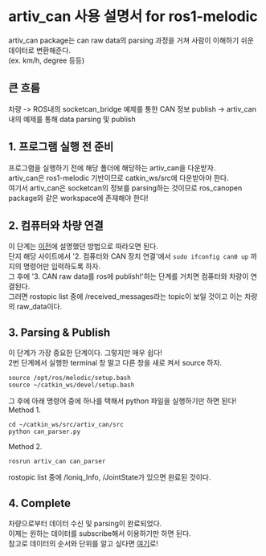 # artiv_can 사용 설명서 for ros1-melodic

artiv_can package는 can raw data의 parsing 과정을 거쳐 사람이 이해하기 쉬운 데이터로 변환해준다.    
(ex. km/h, degree 등등)

## 큰 흐름
차량 -> ROS내의 socketcan_bridge 예제를 통한 CAN 정보 publish -> artiv_can 내의 예제를 통해 data parsing 및 publish    

## 1. 프로그램 실행 전 준비
프로그램을 실행하기 전에 해당 폴더에 해당하는 artiv_can을 다운받자.    
artiv_can은 ros1-melodic 기반이므로 catkin_ws/src에 다운받아야 한다.    
여기서 artiv_can은 socketcan의 정보를 parsing하는 것이므로 ros_canopen package와 같은 workspace에 존재해야 한다!    

## 2. 컴퓨터와 차량 연결
이 단계는 [이전](https://github.com/shinkansan/ARTIV/blob/master/Comms/CAN/socket_can_connect.md)에 설명했던 방법으로 따라오면 된다.    
단지 해당 사이트에서 '2. 컴퓨터와 CAN 장치 연결'에서 ```sudo ifconfig can0 up``` 까지의 명령어만 입력하도록 하자.    
그 후에 '3. CAN raw data를 ros에 publish!'하는 단계를 거치면 컴퓨터와 차량이 연결된다.    
그러면 rostopic list 중에 /received_messages라는 topic이 보일 것이고 이는 차량의 raw_data이다.    

## 3. Parsing & Publish
이 단계가 가장 중요한 단계이다. 그렇지만 매우 쉽다!    
2번 단계에서 실행한 terminal 창 말고 다른 창을 새로 켜서 source 하자.    

```
source /opt/ros/melodic/setup.bash
source ~/catkin_ws/devel/setup.bash
```

그 후에 아래 명령어 중에 하나를 택해서 python 파일을 실행하기만 하면 된다!    
Method 1.    
```
cd ~/catkin_ws/src/artiv_can/src
python can_parser.py
```

Method 2.    
```
rosrun artiv_can can_parser
```

rostopic list 중에 /Ioniq_Info, /JointState가 있으면 완료된 것이다.

## 4. Complete
차량으로부터 데이터 수신 및 parsing이 완료되었다.    
이제는 원하는 데이터를 subscribe해서 이용하기만 하면 된다.    
참고로 데이터의 순서와 단위를 알고 싶다면 [여기](https://docs.google.com/document/d/1Mvyvs1Tt20U99uA4o_h4c2-KB7s64NOQz6vd_-SGwh4/edit)로!    
